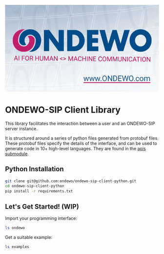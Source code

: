 ![Logo](https://raw.githubusercontent.com/ondewo/ondewo-logos/master/github/ondewo_logo_github_2.png)

ONDEWO-SIP Client Library
======================

This library facilitates the interaction between a user and an ONDEWO-SIP server instance. 

It is structured around a series of python files generated from protobuf files. These protobuf files specify the details of the interface, and can be used to generate code in 10+ high-level languages. They are found in the [apis submodule](./ondewo-sip-api).

Python Installation
-------------------

```bash
git clone git@github.com:ondewo/ondewo-sip-client-python.git
cd ondewo-sip-client-python
pip install -r requirements.txt
```

Let's Get Started! (WIP)
------------------
Import your programming interface:
```bash
ls ondewo
```

Get a suitable example:
```bash
ls examples
```

